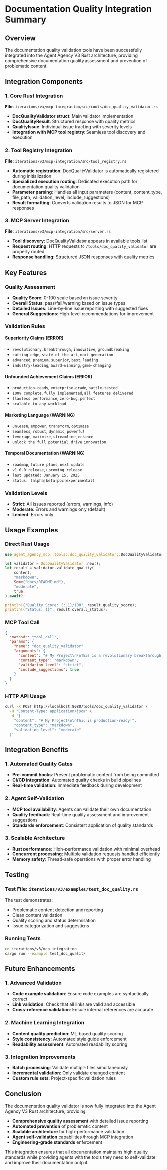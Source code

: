 # Documentation Quality Integration Summary

## Overview

The documentation quality validation tools have been successfully integrated into the Agent Agency V3 Rust architecture, providing comprehensive documentation quality assessment and prevention of problematic content.

## Integration Components

### 1. Core Rust Integration

**File**: `iterations/v3/mcp-integration/src/tools/doc_quality_validator.rs`

- **DocQualityValidator struct**: Main validator implementation
- **DocQualityResult**: Structured response with quality metrics
- **QualityIssue**: Individual issue tracking with severity levels
- **Integration with MCP tool registry**: Seamless tool discovery and execution

### 2. Tool Registry Integration

**File**: `iterations/v3/mcp-integration/src/tool_registry.rs`

- **Automatic registration**: DocQualityValidator is automatically registered during initialization
- **Specialized execution routing**: Dedicated execution path for documentation quality validation
- **Parameter parsing**: Handles all input parameters (content, content_type, file_path, validation_level, include_suggestions)
- **Result formatting**: Converts validation results to JSON for MCP responses

### 3. MCP Server Integration

**File**: `iterations/v3/mcp-integration/src/server.rs`

- **Tool discovery**: DocQualityValidator appears in available tools list
- **Request routing**: HTTP requests to `/tools/doc_quality_validator` are properly routed
- **Response handling**: Structured JSON responses with quality metrics

## Key Features

### Quality Assessment

- **Quality Score**: 0-100 scale based on issue severity
- **Overall Status**: pass/fail/warning based on issue types
- **Detailed Issues**: Line-by-line issue reporting with suggested fixes
- **General Suggestions**: High-level recommendations for improvement

### Validation Rules

#### Superiority Claims (ERROR)
- `revolutionary`, `breakthrough`, `innovative`, `groundbreaking`
- `cutting-edge`, `state-of-the-art`, `next-generation`
- `advanced`, `premium`, `superior`, `best`, `leading`
- `industry-leading`, `award-winning`, `game-changing`

#### Unfounded Achievement Claims (ERROR)
- `production-ready`, `enterprise-grade`, `battle-tested`
- `100% complete`, `fully implemented`, `all features delivered`
- `flawless performance`, `zero-bug`, `perfect`
- `scalable to any workload`

#### Marketing Language (WARNING)
- `unleash`, `empower`, `transform`, `optimize`
- `seamless`, `robust`, `dynamic`, `powerful`
- `leverage`, `maximize`, `streamline`, `enhance`
- `unlock the full potential`, `drive innovation`

#### Temporal Documentation (WARNING)
- `roadmap`, `future plans`, `next update`
- `v1.0.0 release`, `upcoming release`
- `last updated: January 15, 2025`
- `status: (alpha|beta|poc|experimental)`

### Validation Levels

- **Strict**: All issues reported (errors, warnings, info)
- **Moderate**: Errors and warnings only (default)
- **Lenient**: Errors only

## Usage Examples

### Direct Rust Usage

```rust
use agent_agency_mcp::tools::doc_quality_validator::DocQualityValidator;

let validator = DocQualityValidator::new();
let result = validator.validate_quality(
    content,
    "markdown",
    Some("docs/README.md"),
    "moderate",
    true,
).await?;

println!("Quality Score: {:.1}/100", result.quality_score);
println!("Status: {}", result.overall_status);
```

### MCP Tool Call

```json
{
  "method": "tool_call",
  "params": {
    "name": "doc_quality_validator",
    "arguments": {
      "content": "# My Project\n\nThis is a revolutionary breakthrough!",
      "content_type": "markdown",
      "validation_level": "strict",
      "include_suggestions": true
    }
  }
}
```

### HTTP API Usage

```bash
curl -X POST http://localhost:8080/tools/doc_quality_validator \
  -H "Content-Type: application/json" \
  -d '{
    "content": "# My Project\n\nThis is production-ready!",
    "content_type": "markdown",
    "validation_level": "moderate"
  }'
```

## Integration Benefits

### 1. Automated Quality Gates

- **Pre-commit hooks**: Prevent problematic content from being committed
- **CI/CD integration**: Automated quality checks in build pipelines
- **Real-time validation**: Immediate feedback during development

### 2. Agent Self-Validation

- **MCP tool availability**: Agents can validate their own documentation
- **Quality feedback**: Real-time quality assessment and improvement suggestions
- **Standards enforcement**: Consistent application of quality standards

### 3. Scalable Architecture

- **Rust performance**: High-performance validation with minimal overhead
- **Concurrent processing**: Multiple validation requests handled efficiently
- **Memory safety**: Thread-safe operations with proper error handling

## Testing

### Test File: `iterations/v3/examples/test_doc_quality.rs`

The test demonstrates:
- Problematic content detection and reporting
- Clean content validation
- Quality scoring and status determination
- Issue categorization and suggestions

### Running Tests

```bash
cd iterations/v3/mcp-integration
cargo run --example test_doc_quality
```

## Future Enhancements

### 1. Advanced Validation

- **Code example validation**: Ensure code examples are syntactically correct
- **Link validation**: Check that all links are valid and accessible
- **Cross-reference validation**: Ensure internal references are accurate

### 2. Machine Learning Integration

- **Content quality prediction**: ML-based quality scoring
- **Style consistency**: Automated style guide enforcement
- **Readability assessment**: Automated readability scoring

### 3. Integration Improvements

- **Batch processing**: Validate multiple files simultaneously
- **Incremental validation**: Only validate changed content
- **Custom rule sets**: Project-specific validation rules

## Conclusion

The documentation quality validator is now fully integrated into the Agent Agency V3 Rust architecture, providing:

- **Comprehensive quality assessment** with detailed issue reporting
- **Automated prevention** of problematic content
- **Scalable architecture** for high-performance validation
- **Agent self-validation** capabilities through MCP integration
- **Engineering-grade standards** enforcement

This integration ensures that all documentation maintains high quality standards while providing agents with the tools they need to self-validate and improve their documentation output.
